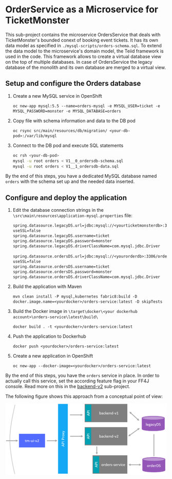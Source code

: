 # OrderService as a Microservice for TicketMonster

This sub-project contains the microservice OrdersService that deals with TicketMonster's bounded conext of booking event tickets. It has its own data model as specified in ```./mysql-scripts/orders-schema.sql```. To extend the data model to the microservice's domain model, the Teiid framework is used in the code. This framework allows to create a virtual database view on the top of multiple databases. In case of OrdersService the legacy database of the monolith and its own database are merged to a virtual view.

## Setup and configure the Orders database

1. Create a new MySQL service in OpenShift
    ```
    oc new-app mysql:5.5 --name=orders-mysql -e MYSQL_USER=ticket -e MYSQL_PASSWORD=monster -e MYSQL_DATABASE=orders
    ```
1. Copy file with schema information and data to the DB pod
    ```
    oc rsync src/main/resources/db/migration/ <your-db-pod>:/var/lib/mysql
    ```
1. Connect to the DB pod and execute SQL statements
    ```bash
    oc rsh <your-db-pod>
    mysql -u root orders < V1__0_ordersdb-schema.sql
    mysql -u root orders < V1__1_ordersdb-data.sql
    ```
By the end of this steps, you have a dedicated MySQL database named `orders` with the schema set up and the needed data inserted.

## Configure and deploy the application


1. Edit the database connection strings in the ```\src\main\resources\application-mysql.properties``` file:
    ```properties
    spring.datasource.legacyDS.url=jdbc:mysql://<yourticketmonsterdb>:3306/ticketmonster?useSSL=false
    spring.datasource.legacyDS.username=ticket
    spring.datasource.legacyDS.password=monster
    spring.datasource.legacyDS.driverClassName=com.mysql.jdbc.Driver

    spring.datasource.ordersDS.url=jdbc:mysql://<yourorderdb>:3306/orders?useSSL=false
    spring.datasource.ordersDS.username=ticket
    spring.datasource.ordersDS.password=monster
    spring.datasource.ordersDS.driverClassName=com.mysql.jdbc.Driver
    ```
1. Build the application with Maven
    ```
    mvn clean install -P mysql,kubernetes fabric8:build -D docker.image.name=<yourdocker>/orders-service:latest -D skipTests
    ```
1. Build the Docker image in ```\target\docker\<your dockerhub account>\orders-service\latest\build\```
    ```
    docker build . -t <yourdocker>/orders-service:latest
    ``` 
1. Push the application to Dockerhub
    ```
    docker push <yourdocker>/orders-service:latest
    ```
1. Create a new application in OpenShift
    ```
    oc new-app --docker-image=<yourdocker>/orders-service:latest
  	```

By the end of this steps, you have the `orders` service in place. In order to actually call this service, set the according feature flag in your FF4J console. Read more on this in the [backend-v2](../backend-v2/) sub-project.


The following figure shows this approach from a conceptual point of view:

![canary](../assets/tm-orders-service.png)